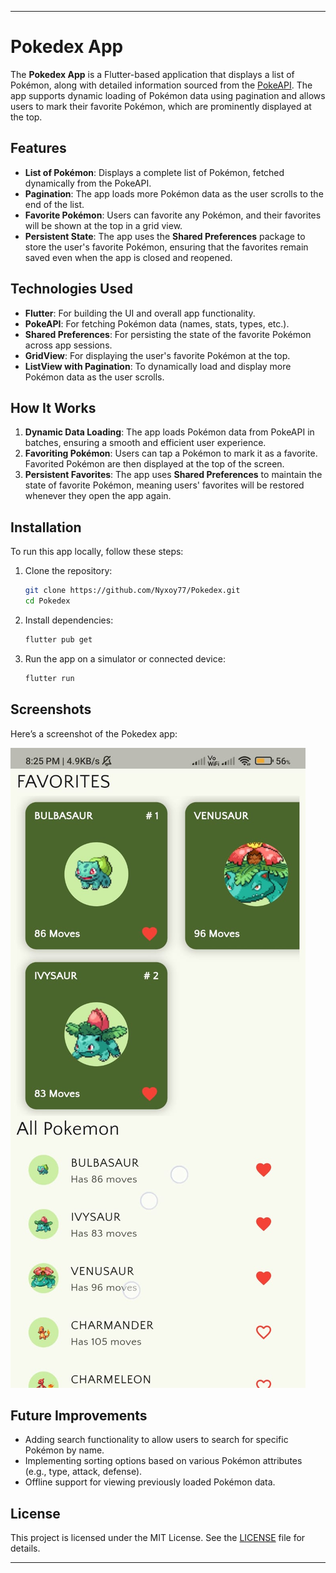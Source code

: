 

---

# Pokedex App

The **Pokedex App** is a Flutter-based application that displays a list of Pokémon, along with detailed information sourced from the [PokeAPI](https://pokeapi.co/). The app supports dynamic loading of Pokémon data using pagination and allows users to mark their favorite Pokémon, which are prominently displayed at the top.

## Features

- **List of Pokémon**: Displays a complete list of Pokémon, fetched dynamically from the PokeAPI.
- **Pagination**: The app loads more Pokémon data as the user scrolls to the end of the list.
- **Favorite Pokémon**: Users can favorite any Pokémon, and their favorites will be shown at the top in a grid view.
- **Persistent State**: The app uses the **Shared Preferences** package to store the user's favorite Pokémon, ensuring that the favorites remain saved even when the app is closed and reopened.

## Technologies Used

- **Flutter**: For building the UI and overall app functionality.
- **PokeAPI**: For fetching Pokémon data (names, stats, types, etc.).
- **Shared Preferences**: For persisting the state of the favorite Pokémon across app sessions.
- **GridView**: For displaying the user's favorite Pokémon at the top.
- **ListView with Pagination**: To dynamically load and display more Pokémon data as the user scrolls.

## How It Works

1. **Dynamic Data Loading**: The app loads Pokémon data from PokeAPI in batches, ensuring a smooth and efficient user experience.
2. **Favoriting Pokémon**: Users can tap a Pokémon to mark it as a favorite. Favorited Pokémon are then displayed at the top of the screen.
3. **Persistent Favorites**: The app uses **Shared Preferences** to maintain the state of favorite Pokémon, meaning users' favorites will be restored whenever they open the app again.

## Installation

To run this app locally, follow these steps:

1. Clone the repository:
   ```bash
   git clone https://github.com/Nyxoy77/Pokedex.git
   cd Pokedex
   ```

2. Install dependencies:
   ```bash
   flutter pub get
   ```

3. Run the app on a simulator or connected device:
   ```bash
   flutter run
   ```

## Screenshots

Here’s a screenshot of the Pokedex app:

![Pokedex Home Screen](photos/WhatsApp%20Image%202024-09-14%20at%2020.26.02_05e63c4c.jpg)


## Future Improvements

- Adding search functionality to allow users to search for specific Pokémon by name.
- Implementing sorting options based on various Pokémon attributes (e.g., type, attack, defense).
- Offline support for viewing previously loaded Pokémon data.

## License

This project is licensed under the MIT License. See the [LICENSE](LICENSE) file for details.

---

